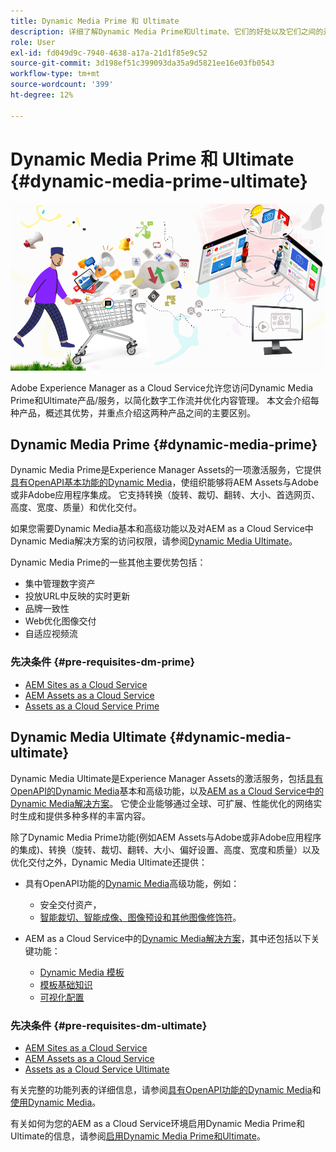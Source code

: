 ```yaml
---
title: Dynamic Media Prime 和 Ultimate
description: 详细了解Dynamic Media Prime和Ultimate、它们的好处以及它们之间的差异。
role: User
exl-id: fd049d9c-7940-4638-a17a-21d1f85e9c52
source-git-commit: 3d198ef51c399093da35a9d5821ee16e03fb0543
workflow-type: tm+mt
source-wordcount: '399'
ht-degree: 12%

---
```


# Dynamic Media Prime 和 Ultimate {#dynamic-media-prime-ultimate}

![Dynamic Media横幅](/help/assets/assets/dm-pnp-banner.png)

Adobe Experience Manager as a Cloud Service允许您访问Dynamic Media Prime和Ultimate产品/服务，以简化数字工作流并优化内容管理。 本文会介绍每种产品，概述其优势，并重点介绍这两种产品之间的主要区别。

## Dynamic Media Prime {#dynamic-media-prime}

Dynamic Media Prime是Experience Manager Assets的一项激活服务，它提供[具有OpenAPI基本功能的Dynamic Media](/help/assets/dynamic-media-open-apis-overview.md)，使组织能够将AEM Assets与Adobe或非Adobe应用程序集成。 它支持转换（旋转、裁切、翻转、大小、首选网页、高度、宽度、质量）和优化交付。

如果您需要Dynamic Media基本和高级功能以及对AEM as a Cloud Service中Dynamic Media解决方案的访问权限，请参阅[Dynamic Media Ultimate](#dynamic-media-ultimate)。

Dynamic Media Prime的一些其他主要优势包括：

* 集中管理数字资产
* 投放URL中反映的实时更新
* 品牌一致性
* Web优化图像交付
* 自适应视频流

### 先决条件 {#pre-requisites-dm-prime}

* [AEM Sites as a Cloud Service](/help/sites-cloud/authoring/quick-start.md)
* [AEM Assets as a Cloud Service](/help/assets/overview.md)
* [Assets as a Cloud Service Prime](/help/assets/assets-prime.md)

## Dynamic Media Ultimate {#dynamic-media-ultimate}

Dynamic Media Ultimate是Experience Manager Assets的激活服务，包括[具有OpenAPI的Dynamic Media](/help/assets/dynamic-media-open-apis-overview.md)基本和高级功能，以及[AEM as a Cloud Service中的Dynamic Media解决方案](/help/assets/dynamic-media/dynamic-media.md)。 它使企业能够通过全球、可扩展、性能优化的网络实时生成和提供多种多样的丰富内容。

除了Dynamic Media Prime功能(例如AEM Assets与Adobe或非Adobe应用程序的集成)、转换（旋转、裁切、翻转、大小、偏好设置、高度、宽度和质量）以及优化交付之外，Dynamic Media Ultimate还提供：

* 具有OpenAPI功能的[Dynamic Media](/help/assets/dynamic-media-open-apis-overview.md)高级功能，例如：

   * 安全交付资产，
   * [智能裁切、智能成像、图像预设和其他图像修饰符](https://adobe-aem-assets-delivery.redoc.ly/#operation/getAssetSeoFormat)。

* AEM as a Cloud Service中的[Dynamic Media解决方案](/help/assets/dynamic-media/dynamic-media.md)，其中还包括以下关键功能：

   * [Dynamic Media 模板](/help/assets/dynamic-media/dynamic-media-templates.md)
   * [模板基础知识](https://experienceleague.adobe.com/zh-hans/docs/dynamic-media-classic/using/template-basics/quick-start-template-basics)
   * [可视化配置](https://experienceleague.adobe.com/zh-hans/docs/dynamic-media-classic/using/master-files/vignette-window-covering-cabinet-files)

### 先决条件 {#pre-requisites-dm-ultimate}

* [AEM Sites as a Cloud Service](/help/sites-cloud/authoring/quick-start.md)
* [AEM Assets as a Cloud Service](/help/assets/overview.md)
* [Assets as a Cloud Service Ultimate](/help/assets/assets-ultimate-overview.md)

有关完整的功能列表的详细信息，请参阅[具有OpenAPI功能的Dynamic Media](/help/assets/dynamic-media-open-apis-overview.md)和[使用Dynamic Media](/help/assets/dynamic-media/dynamic-media.md)。

有关如何为您的AEM as a Cloud Service环境启用Dynamic Media Prime和Ultimate的信息，请参阅[启用Dynamic Media Prime和Ultimate](/help/assets/dynamic-media/enable-dynamic-media-prime-and-ultimate.md)。

